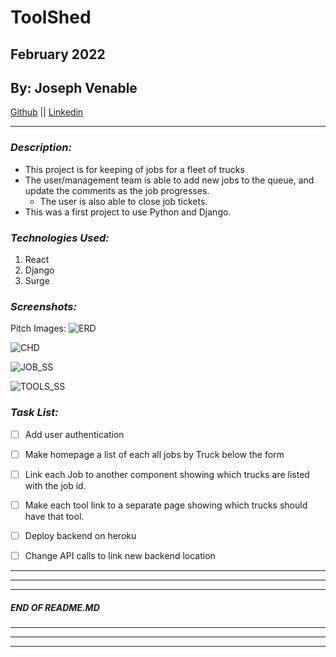 # ToolShed
## February 2022
## By: Joseph Venable
[Github](https://github.com/JJVenable) ||
[Linkedin](https://www.linkedin.com/in/jjvenable/)
***

### ***Description:***
* This project is for keeping of jobs for a fleet of trucks
* The user/management team is able to add new jobs to the queue, and update the comments as the job progresses.
  * The user is also able to close job tickets.
* This was a first project to use Python and Django.

### ***Technologies Used:***
1. React
2. Django
4. Surge

### ***Screenshots:***


Pitch Images:
![ERD](https://i.imgur.com/6fF2z6E.png)

![CHD](https://i.imgur.com/6GzbAgP.png)

![JOB_SS](https://i.imgur.com/vnUQEjI.png)

![TOOLS_SS](https://i.imgur.com/7HVJfzb.png)

### ***Task List:***
- [ ] Add user authentication
- [ ] Make homepage a list of each all jobs by Truck below the form
- [ ] Link each Job to another component showing which trucks are listed with the job id.
- [ ] Make each tool link to a separate page showing which trucks should have that tool.
- [ ] Deploy backend on heroku
-   [ ] Change API calls to link new backend location 


---
---
---
#####  END OF README.MD
---
---
---
